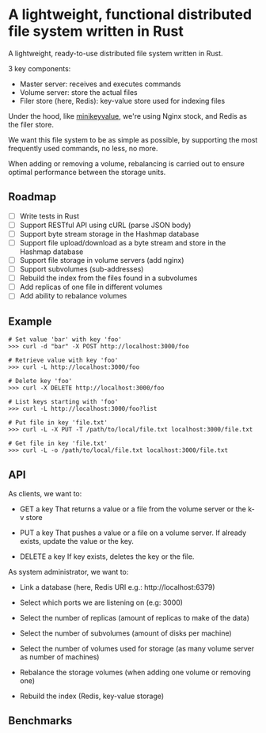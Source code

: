 # A lightweight, functional distributed file system written in Rust

A lightweight, ready-to-use distributed file system written in Rust.

3 key components:

- Master server: receives and executes commands
- Volume server: store the actual files
- Filer store (here, Redis): key-value store used for indexing files

Under the hood, like [minikeyvalue](http://github.com/geohot/minikeyvalue), we're
using Nginx stock, and Redis as the filer store.

We want this file system to be as simple as possible, by supporting the most
frequently used commands, no less, no more.

When adding or removing a volume, rebalancing is carried out to ensure optimal
performance between the storage units.

## Roadmap

- [ ] Write tests in Rust
- [ ] Support RESTful API using cURL (parse JSON body)
- [ ] Support byte stream storage in the Hashmap database
- [ ] Support file upload/download as a byte stream and store in the Hashmap database
- [ ] Support file storage in volume servers (add nginx)
- [ ] Support subvolumes (sub-addresses)
- [ ] Rebuild the index from the files found in a subvolumes
- [ ] Add replicas of one file in different volumes
- [ ] Add ability to rebalance volumes

## Example

```
# Set value 'bar' with key 'foo'
>>> curl -d "bar" -X POST http://localhost:3000/foo

# Retrieve value with key 'foo'
>>> curl -L http://localhost:3000/foo

# Delete key 'foo'
>>> curl -X DELETE http://localhost:3000/foo

# List keys starting with 'foo'
>>> curl -L http://localhost:3000/foo?list

# Put file in key 'file.txt'
>>> curl -L -X PUT -T /path/to/local/file.txt localhost:3000/file.txt

# Get file in key 'file.txt'
>>> curl -L -o /path/to/local/file.txt localhost:3000/file.txt
```

## API

As clients, we want to:

- GET a key
  That returns a value or a file from the volume server or the k-v store

- PUT a key
  That pushes a value or a file on a volume server.
  If already exists, update the value or the key.

- DELETE a key
  If key exists, deletes the key or the file.

As system administrator, we want to:

- Link a database (here, Redis URI e.g.: http://localhost:6379)

- Select which ports we are listening on (e.g: 3000)

- Select the number of replicas (amount of replicas to make of the data)

- Select the number of subvolumes (amount of disks per machine)

- Select the number of volumes used for storage (as many volume server as number of machines)

- Rebalance the storage volumes (when adding one volume or removing one)

- Rebuild the index (Redis, key-value storage)

## Benchmarks
